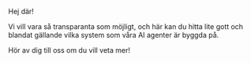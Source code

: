 Hej där!

Vi vill vara så transparanta som möjligt, och här kan du hitta lite gott och blandat gällande vilka system som våra AI agenter är byggda på.

Hör av dig till oss om du vill veta mer!
